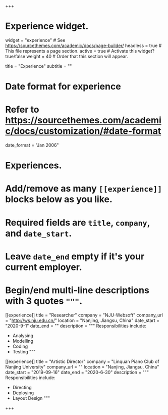 +++
# Experience widget.
widget = "experience"  # See https://sourcethemes.com/academic/docs/page-builder/
headless = true  # This file represents a page section.
active = true  # Activate this widget? true/false
weight = 40  # Order that this section will appear.

title = "Experience"
subtitle = ""

# Date format for experience
#   Refer to https://sourcethemes.com/academic/docs/customization/#date-format
date_format = "Jan 2006"

# Experiences.
#   Add/remove as many `[[experience]]` blocks below as you like.
#   Required fields are `title`, `company`, and `date_start`.
#   Leave `date_end` empty if it's your current employer.
#   Begin/end multi-line descriptions with 3 quotes `"""`.
[[experience]]
  title = "Researcher"
  company = "NJU-Websoft"
  company_url = "http://ws.nju.edu.cn/"
  location = "Nanjing, Jiangsu, China"
  date_start = "2020-9-1"
  date_end = ""
  description = """
  Responsibilities include:
  
  * Analysing
  * Modelling
  * Coding
  * Testing
  """

[[experience]]
  title = "Artistic Director"
  company = "Linquan Piano Club of Nanjing University"
  company_url = ""
  location = "Nanjing, Jiangsu, China"
  date_start = "2019-09-16"
  date_end = "2020-6-30"
  description = """
  Responsibilities include:
  
  * Directing
  * Deploying
  * Layout Design
  """

+++
